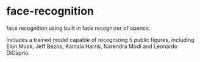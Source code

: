 # face-recognition

face recognition using built in face recognizer of opencv.

Includes a trained model capable of recognizing 5 public figures, including Elon Musk, Jeff Bezos, Kamala Harris, Narendra Modi and Leonardo DiCaprio.


